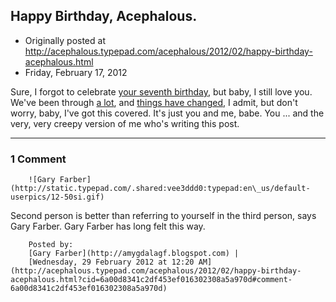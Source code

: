 ## Happy Birthday, Acephalous.

 * Originally posted at http://acephalous.typepad.com/acephalous/2012/02/happy-birthday-acephalous.html
 * Friday, February 17, 2012



Sure, I forgot to celebrate [your seventh birthday](http://acephalous.typepad.com/acephalous/2009/02/happy-birthday-acephalous-.html), but baby, I still love you. We've been through [a lot](http://acephalous.typepad.com/acephalous/2007/12/unbelievable-th.html), and [things have changed](http://acephalous.typepad.com/acephalous/2011/11/scott-eric-kaufmans-visual-rhetoric-compendium-as-of-11282011.html), I admit, but don't worry, baby, I've got this covered. It's just you and me, babe. You ... and the very, very creepy version of me who's writing this post. 

		

* * *

### 1 Comment 

		

                
[]()

	

		![Gary Farber](http://static.typepad.com/.shared:vee3ddd0:typepad:en\_us/default-userpics/12-50si.gif)
	

	

		

Second person is better than referring to yourself in the third person, says Gary Farber.  Gary Farber has long felt this way.

	

		Posted by:
		[Gary Farber](http://amygdalagf.blogspot.com) |
		[Wednesday, 29 February 2012 at 12:20 AM](http://acephalous.typepad.com/acephalous/2012/02/happy-birthday-acephalous.html?cid=6a00d8341c2df453ef016302308a5a970d#comment-6a00d8341c2df453ef016302308a5a970d)

		

        